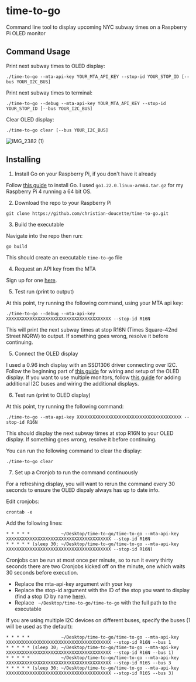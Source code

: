 # time-to-go
Command line tool to display upcoming NYC subway times on a Raspberry Pi OLED monitor

## Command Usage
Print next subway times to OLED display:
```
./time-to-go --mta-api-key YOUR_MTA_API_KEY --stop-id YOUR_STOP_ID [--bus YOUR_I2C_BUS]
```

Print next subway times to terminal:
```
./time-to-go --debug --mta-api-key YOUR_MTA_API_KEY --stop-id YOUR_STOP_ID [--bus YOUR_I2C_BUS]
```

Clear OLED display:
```
./time-to-go clear [--bus YOUR_I2C_BUS]
```

![IMG_2382 (1)](https://github.com/christian-doucette/time-to-go/assets/64502867/cd741130-a423-456a-b77c-278f551a23d2)

## Installing
1. Install Go on your Raspberry Pi, if you don't have it already
   
Follow [this guide](https://www.jeremymorgan.com/tutorials/raspberry-pi/install-go-raspberry-pi/) to install Go. I used ```go1.22.0.linux-arm64.tar.gz``` for my Raspberry Pi 4 running a 64 bit OS.

2. Download the repo to your Raspberry Pi
```
git clone https://github.com/christian-doucette/time-to-go.git
```
3. Build the executable

Navigate into the repo then run:
```
go build
```
This should create an executable ```time-to-go``` file

4. Request an API key from the MTA

Sign up for one [here](https://api.mta.info/#/signup).

5. Test run (print to output)

At this point, try running the following command, using your MTA api key:

```
./time-to-go --debug --mta-api-key XXXXXXXXXXXXXXXXXXXXXXXXXXXXXXXXXXXXXXXX --stop-id R16N
```
This will print the next subway times at stop R16N (Times Square–42nd Street NQRW) to output. If something goes wrong, resolve it before continuing.



 
5. Connect the OLED display

I used a 0.96 inch display with an SSD1306 driver connecting over I2C. Follow the beginning part of [this guide](https://www.raspberrypi-spy.co.uk/2018/04/i2c-oled-display-module-with-raspberry-pi/) for wiring and setup of the OLED display. If you want to use multiple monitors, follow [this guide](https://www.instructables.com/Raspberry-PI-Multiple-I2c-Devices/) for adding additional I2C buses and wiring the additional displays. 


6. Test run (print to OLED display)

At this point, try running the following command:
```
./time-to-go --mta-api-key XXXXXXXXXXXXXXXXXXXXXXXXXXXXXXXXXXXXXXXX --stop-id R16N
```

This should display the next subway times at stop R16N to your OLED display. If something goes wrong, resolve it before continuing.

You can run the following command to clear the display:
```
./time-to-go clear
```

7. Set up a Cronjob to run the command continuously

For a refreshing display, you will want to rerun the command every 30 seconds to ensure the OLED dispaly always has up to date info.

Edit cronjobs:
```
crontab -e
```

Add the following lines:
```
* * * * *            ~/Desktop/time-to-go/time-to-go --mta-api-key XXXXXXXXXXXXXXXXXXXXXXXXXXXXXXXXXXXXXXXX --stop-id R16N
* * * * * (sleep 30; ~/Desktop/time-to-go/time-to-go --mta-api-key XXXXXXXXXXXXXXXXXXXXXXXXXXXXXXXXXXXXXXXX --stop-id R16N)
```
Cronjobs can be run at most once per minute, so to run it every thirty seconds there are two Cronjobs kicked off on the minute, one which waits 30 seconds before execution.
- Replace the mta-api-key argument with your key
- Replace the stop-id argument with the ID of the stop you want to display (find a stop ID by name [here](https://github.com/christian-doucette/time-to-go/blob/main/internal/gtfs/stops.txt)).
- Replace ``` ~/Desktop/time-to-go/time-to-go``` with the full path to the executable

If you are using multiple I2C devices on different buses, specify the buses (1 will be used as the default):
```
* * * * *            ~/Desktop/time-to-go/time-to-go --mta-api-key XXXXXXXXXXXXXXXXXXXXXXXXXXXXXXXXXXXXXXXX --stop-id R16N --bus 1
* * * * * (sleep 30; ~/Desktop/time-to-go/time-to-go --mta-api-key XXXXXXXXXXXXXXXXXXXXXXXXXXXXXXXXXXXXXXXX --stop-id R16N --bus 1)
* * * * *            ~/Desktop/time-to-go/time-to-go --mta-api-key XXXXXXXXXXXXXXXXXXXXXXXXXXXXXXXXXXXXXXXX --stop-id R16S --bus 3
* * * * * (sleep 30; ~/Desktop/time-to-go/time-to-go --mta-api-key XXXXXXXXXXXXXXXXXXXXXXXXXXXXXXXXXXXXXXXX --stop-id R16S --bus 3)

```








